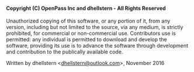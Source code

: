 #### Copyright (C) OpenPass Inc and dhellstern - All Rights Reserved
Unauthorized copying of this software, or any portion of it, from any version,
including but not limited to the source, via any medium, is strictly prohibited,
for commercial or non-commercial use. Contributors use is permitted: any
individual is permitted to download and develop the software, providing
its use is to advance the software through development and contribution
to the publically available code.

Written by dhellstern &lt;dhellstern@outlook.com&gt;, November 2016